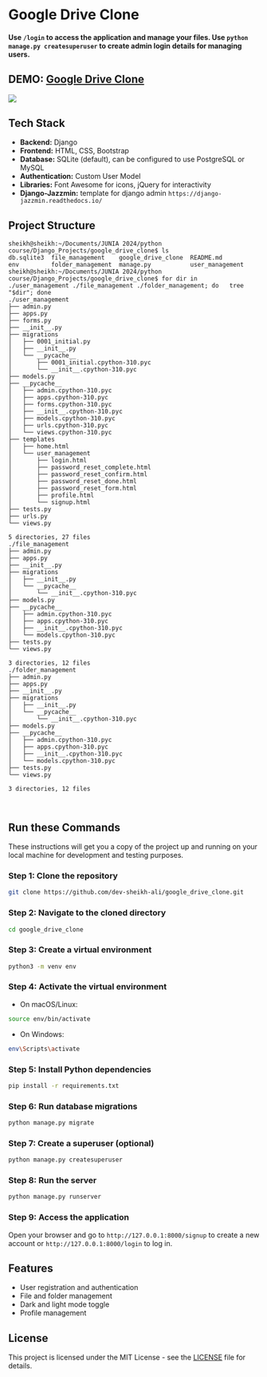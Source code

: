 # Google Drive Clone

#### Use `/login` to access the application and manage your files. Use `python manage.py createsuperuser` to create admin login details for managing users.

## DEMO: [Google Drive Clone]()

<kbd><img src="image" /></kbd>

## Tech Stack
- **Backend:** Django
- **Frontend:** HTML, CSS, Bootstrap
- **Database:** SQLite (default), can be configured to use PostgreSQL or MySQL
- **Authentication:** Custom User Model
- **Libraries:** Font Awesome for icons, jQuery for interactivity
- **Django-Jazzmin:** template for django admin `https://django-jazzmin.readthedocs.io/`

## Project Structure
```
sheikh@sheikh:~/Documents/JUNIA 2024/python course/Django_Projects/google_drive_clone$ ls
db.sqlite3  file_management    google_drive_clone  README.md
env         folder_management  manage.py           user_management
sheikh@sheikh:~/Documents/JUNIA 2024/python course/Django_Projects/google_drive_clone$ for dir in ./user_management ./file_management ./folder_management; do   tree "$dir"; done
./user_management
├── admin.py
├── apps.py
├── forms.py
├── __init__.py
├── migrations
│   ├── 0001_initial.py
│   ├── __init__.py
│   └── __pycache__
│       ├── 0001_initial.cpython-310.pyc
│       └── __init__.cpython-310.pyc
├── models.py
├── __pycache__
│   ├── admin.cpython-310.pyc
│   ├── apps.cpython-310.pyc
│   ├── forms.cpython-310.pyc
│   ├── __init__.cpython-310.pyc
│   ├── models.cpython-310.pyc
│   ├── urls.cpython-310.pyc
│   └── views.cpython-310.pyc
├── templates
│   ├── home.html
│   └── user_management
│       ├── login.html
│       ├── password_reset_complete.html
│       ├── password_reset_confirm.html
│       ├── password_reset_done.html
│       ├── password_reset_form.html
│       ├── profile.html
│       └── signup.html
├── tests.py
├── urls.py
└── views.py

5 directories, 27 files
./file_management
├── admin.py
├── apps.py
├── __init__.py
├── migrations
│   ├── __init__.py
│   └── __pycache__
│       └── __init__.cpython-310.pyc
├── models.py
├── __pycache__
│   ├── admin.cpython-310.pyc
│   ├── apps.cpython-310.pyc
│   ├── __init__.cpython-310.pyc
│   └── models.cpython-310.pyc
├── tests.py
└── views.py

3 directories, 12 files
./folder_management
├── admin.py
├── apps.py
├── __init__.py
├── migrations
│   ├── __init__.py
│   └── __pycache__
│       └── __init__.cpython-310.pyc
├── models.py
├── __pycache__
│   ├── admin.cpython-310.pyc
│   ├── apps.cpython-310.pyc
│   ├── __init__.cpython-310.pyc
│   └── models.cpython-310.pyc
├── tests.py
└── views.py

3 directories, 12 files

    
```

## Run these Commands

These instructions will get you a copy of the project up and running on your local machine for development and testing purposes.

### Step 1: Clone the repository
```bash
git clone https://github.com/dev-sheikh-ali/google_drive_clone.git
```

### Step 2: Navigate to the cloned directory
```bash
cd google_drive_clone
```

### Step 3: Create a virtual environment
```bash
python3 -m venv env
```

### Step 4: Activate the virtual environment
- On macOS/Linux:
```bash
source env/bin/activate
```
- On Windows:
```bash
env\Scripts\activate
```

### Step 5: Install Python dependencies
```bash
pip install -r requirements.txt
```

### Step 6: Run database migrations
```bash
python manage.py migrate
```

### Step 7: Create a superuser (optional)
```bash
python manage.py createsuperuser
```

### Step 8: Run the server
```bash
python manage.py runserver
```

### Step 9: Access the application
Open your browser and go to `http://127.0.0.1:8000/signup` to create a new account or `http://127.0.0.1:8000/login` to log in.

## Features
- User registration and authentication
- File and folder management
- Dark and light mode toggle
- Profile management

## License
This project is licensed under the MIT License - see the [LICENSE](LICENSE) file for details.
